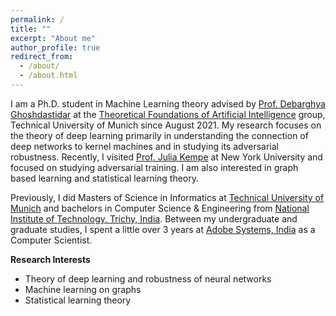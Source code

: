 ```yaml
---
permalink: /
title: ""
excerpt: "About me"
author_profile: true
redirect_from: 
  - /about/
  - /about.html
---
```


I am a Ph.D. student in Machine Learning theory advised by [Prof. Debarghya Ghoshdastidar](https://www.in.tum.de/tfai/people/debarghya-ghoshdastidar/) at the [Theoretical Foundations of Artificial Intelligence](https://www.in.tum.de/tfai/home/) group, Technical University of Munich since August 2021.
My research focuses on the theory of deep learning primarily in understanding the connection of deep networks to kernel machines and in studying its adversarial robustness.
Recently, I visited [Prof. Julia Kempe](https://cims.nyu.edu/~kempe/) at New York University and focused on studying adversarial training.
I am also interested in graph based learning and statistical learning theory.

Previously, I did Masters of Science in Informatics at [Technical University of Munich](https://www.in.tum.de/en/for-prospective-students/masters-programs/informatics/) and bachelors in Computer Science & Engineering from [National Institute of Technology, Trichy, India](https://www.nitt.edu/).
Between my undergraduate and graduate studies, I spent a little over 3 years at [Adobe Systems, India](https://www.adobe.com/) as a Computer Scientist.

**Research Interests**
* Theory of deep learning and robustness of neural networks
* Machine learning on graphs
* Statistical learning theory

